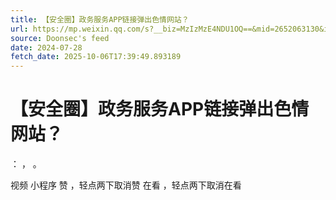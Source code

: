 ```yaml
---
title: 【安全圈】政务服务APP链接弹出色情网站？
url: https://mp.weixin.qq.com/s?__biz=MzIzMzE4NDU1OQ==&mid=2652063130&idx=1&sn=fa4e14ae88047daf9136a10416c5119d
source: Doonsec's feed
date: 2024-07-28
fetch_date: 2025-10-06T17:39:49.893189
---
```


# 【安全圈】政务服务APP链接弹出色情网站？

：
，
。

视频
小程序
赞
，轻点两下取消赞
在看
，轻点两下取消在看